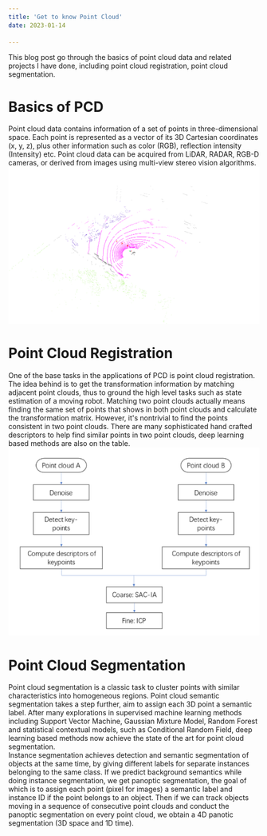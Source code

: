 ```yaml
---
title: 'Get to know Point Cloud'
date: 2023-01-14

---
```


This blog post go through the basics of point cloud data and related projects I have done, including point cloud registration, point cloud segmentation. 

Basics of PCD
======
Point cloud data contains information of a set of points in three-dimensional space. Each point is represented as a vector of its 3D Cartesian coordinates (x, y, z), plus other information such as color (RGB), reflection intensity (Intensity) etc. Point cloud data can be acquired from LiDAR, RADAR, RGB-D cameras, or derived from images using multi-view stereo vision algorithms. <img src='/images/img/pcd/pcd_gt.png' alt="A scan of LiDAR with annotations">

Point Cloud Registration
======
One of the base tasks in the applications of PCD is point cloud registration. The idea behind is to get the transformation information by matching adjacent point clouds, thus to ground the high level tasks such as state estimation of a moving robot. Matching two point clouds actually means finding the same set of points that shows in both point clouds and calculate the transformation matrix. However, it's nontrivial to find the points consistent in two point clouds. There are many sophisticated hand crafted descriptors to help find similar points in two point clouds, deep learning based methods are also on the table. <img src='/images/img/pcd/pcd-registration.png' alt="A pipeline of point cloud registration">

Point Cloud Segmentation
======
Point cloud segmentation is a classic task to cluster points with similar characteristics into homogeneous regions. Point cloud semantic segmentation takes a step further, aim to assign each 3D point a semantic label. After many explorations in supervised machine learning methods including Support Vector Machine, Gaussian Mixture Model, Random Forest and statistical contextual models, such as Conditional Random Field, deep learning based methods now achieve the state of the art for point cloud segmentation. <br>
Instance segmentation achieves detection and semantic segmentation of objects at the same time, by giving different labels for separate instances belonging to the same class. If we predict background semantics while doing instance segmentation, we get panoptic segmentation, the goal of which is to assign each point (pixel for images) a semantic label and instance ID if the point belongs to an object. Then if we can track objects moving in a sequence of consecutive point clouds and conduct the panoptic segmentation on every point cloud, we obtain a 4D panotic segmentation (3D space and 1D time). <br>


